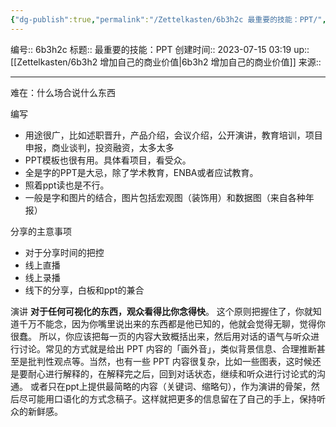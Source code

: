 ```yaml
---
{"dg-publish":true,"permalink":"/Zettelkasten/6b3h2c 最重要的技能：PPT/","dgPassFrontmatter":true}
---
```


编号:: 6b3h2c
标题:: 最重要的技能：PPT
创建时间:: 2023-07-15 03:19
up:: [[Zettelkasten/6b3h2 增加自己的商业价值\|6b3h2 增加自己的商业价值]]
来源:: 

---
难在：什么场合说什么东西

编写
- 用途很广，比如述职晋升，产品介绍，会议介绍，公开演讲，教育培训，项目申报，商业谈判，投资融资，太多太多
- PPT模板也很有用。具体看项目，看受众。
- 全是字的PPT是大忌，除了学术教育，ENBA或者应试教育。
- 照着ppt读也是不行。
- 一般是字和图片的结合，图片包括宏观图（装饰用）和数据图（来自各种年报）

分享的主意事项
- 对于分享时间的把控
- 线上直播
- 线上录播
- 线下的分享，白板和ppt的兼合

演讲
**对于任何可视化的东西，观众看得比你念得快**。
这个原则把握住了，你就知道千万不能念，因为你嘴里说出来的东西都是他已知的，他就会觉得无聊，觉得你很蠢。
所以，你应该把每一页的内容大致概括出来，然后用对话的语气与听众进行讨论。常见的方式就是给出 PPT 内容的「画外音」，类似背景信息、合理推断甚至是批判性观点等。当然，也有一些 PPT 内容很复杂，比如一些图表，这时候还是要耐心进行解释的，在解释完之后，回到对话状态，继续和听众进行讨论式的沟通。
或者只在ppt上提供最简略的内容（关键词、缩略句），作为演讲的骨架，然后尽可能用口语化的方式念稿子。这样就把更多的信息留在了自己的手上，保持听众的新鲜感。


